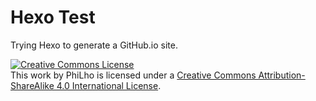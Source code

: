 # Hexo Test

Trying Hexo to generate a GitHub.io site.

<a rel="license" href="http://creativecommons.org/licenses/by-sa/4.0/">
<img alt="Creative Commons License" style="border-width:0" src="https://i.creativecommons.org/l/by-sa/4.0/88x31.png" />
</a><br>
This work by <span xmlns:cc="http://creativecommons.org/ns#" property="cc:attributionName">PhiLho</span>
is licensed under a
<a rel="license" href="http://creativecommons.org/licenses/by-sa/4.0/">Creative Commons Attribution-ShareAlike 4.0 International License</a>.
